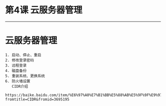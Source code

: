 # 第4课 云服务器管理
__________________________________________

# 云服务器管理

    1. 启动、停止、重启
    2. 修改登录密码
    3. 远程登录
    4. 磁盘备份
    5. 重装系统、更换系统
    6. 防火墙设置
       CIDR介绍 
       https://baike.baidu.com/item/%E6%97%A0%E7%B1%BB%E5%88%AB%E5%9F%9F%E9%97%B4%E8%B7%AF%E7%94%B1?fromtitle=CIDR&fromid=3695195
       
  
